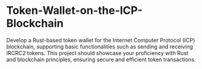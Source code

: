 # Token-Wallet-on-the-ICP-Blockchain
Develop a Rust-based token wallet for the Internet Computer Protocol (ICP) blockchain, supporting basic functionalities such as sending and receiving IRCRC2 tokens. This project should showcase your proficiency with Rust and blockchain principles, ensuring secure and efficient token transactions.
